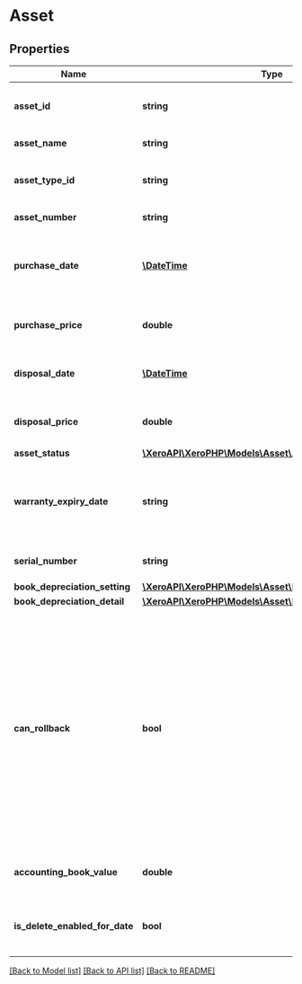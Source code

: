 # Asset

## Properties

 Name                           | Type                                                                                    | Description                                                                                                                                                                                                                                   | Notes      
--------------------------------|-----------------------------------------------------------------------------------------|-----------------------------------------------------------------------------------------------------------------------------------------------------------------------------------------------------------------------------------------------|------------
 **asset_id**                   | **string**                                                                              | The Xero-generated Id for the asset                                                                                                                                                                                                           | [optional] 
 **asset_name**                 | **string**                                                                              | The name of the asset                                                                                                                                                                                                                         |
 **asset_type_id**              | **string**                                                                              | The Xero-generated Id for the asset type                                                                                                                                                                                                      | [optional] 
 **asset_number**               | **string**                                                                              | Must be unique.                                                                                                                                                                                                                               | [optional] 
 **purchase_date**              | [**\DateTime**](\DateTime.md)                                                           | The date the asset was purchased YYYY-MM-DD                                                                                                                                                                                                   | [optional] 
 **purchase_price**             | **double**                                                                              | The purchase price of the asset                                                                                                                                                                                                               | [optional] 
 **disposal_date**              | [**\DateTime**](\DateTime.md)                                                           | The date the asset was disposed                                                                                                                                                                                                               | [optional] 
 **disposal_price**             | **double**                                                                              | The price the asset was disposed at                                                                                                                                                                                                           | [optional] 
 **asset_status**               | [**\XeroAPI\XeroPHP\Models\Asset\AssetStatus**](AssetStatus.md)                         |                                                                                                                                                                                                                                               | [optional] 
 **warranty_expiry_date**       | **string**                                                                              | The date the asset’s warranty expires (if needed) YYYY-MM-DD                                                                                                                                                                                  | [optional] 
 **serial_number**              | **string**                                                                              | The asset&#39;s serial number                                                                                                                                                                                                                 | [optional] 
 **book_depreciation_setting**  | [**\XeroAPI\XeroPHP\Models\Asset\BookDepreciationSetting**](BookDepreciationSetting.md) |                                                                                                                                                                                                                                               | [optional] 
 **book_depreciation_detail**   | [**\XeroAPI\XeroPHP\Models\Asset\BookDepreciationDetail**](BookDepreciationDetail.md)   |                                                                                                                                                                                                                                               | [optional] 
 **can_rollback**               | **bool**                                                                                | Boolean to indicate whether depreciation can be rolled back for this asset individually. This is true if it doesn&#39;t have &#39;legacy&#39; journal entries and if there is no lock period that would prevent this asset from rolling back. | [optional] 
 **accounting_book_value**      | **double**                                                                              | The accounting value of the asset                                                                                                                                                                                                             | [optional] 
 **is_delete_enabled_for_date** | **bool**                                                                                | Boolean to indicate whether delete is enabled                                                                                                                                                                                                 | [optional] 

[[Back to Model list]](../README.md#documentation-for-models) [[Back to API list]](../README.md#documentation-for-api-endpoints) [[Back to README]](../README.md)


